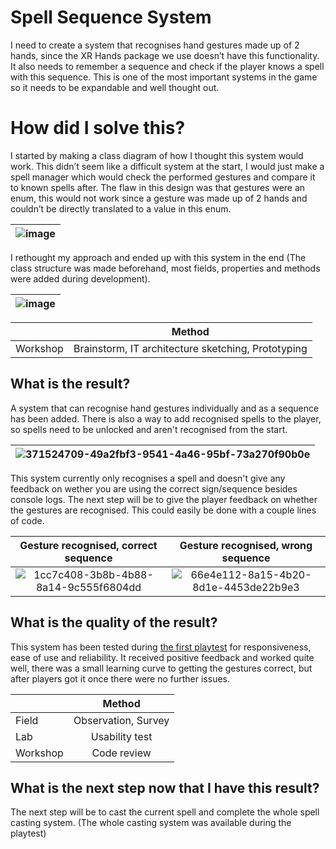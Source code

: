 # Spell Sequence System
I need to create a system that recognises hand gestures made up of 2 hands, since the XR Hands package we use doesn’t have this functionality. It also needs to remember a sequence and check if the player knows a spell with this sequence. This is one of the most important systems in the game so it needs to be expandable and well thought out.

# How did I solve this?
I started by making a class diagram of how I thought this system would work. This didn’t seem like a difficult system at the start, 
I would just make a spell manager which would check the performed gestures and compare it to known spells after. The flaw in this design 
was that gestures were an enum, this would not work since a gesture was made up of 2 hands and couldn’t be directly translated to a value in this enum. 

|![image](https://github.com/user-attachments/assets/ec0e7dc4-0178-4265-a539-d94e2a9944dd)|
|:-:|

I rethought my approach and ended up with this system in the end (The class structure was made beforehand, most fields, properties and methods were added during development).

|![image](https://github.com/user-attachments/assets/2cc54c92-10bb-4d25-b966-05baca42c887)|
|:-:|

|  |Method|
|:-|:----:|
|Workshop|Brainstorm, IT architecture sketching, Prototyping|

## What is the result?
A system that can recognise hand gestures individually and as a sequence has been added. There is also a way to add recognised spells to the player, so spells need to be unlocked and aren't recognised from the start.

|![371524709-49a2fbf3-9541-4a46-95bf-73a270f90b0e](https://github.com/user-attachments/assets/c785a10b-beec-4c46-b42f-5891aa49beb4)|
|:-:|

This system currently only recognises a spell and doesn't give any feedback on wether you are using the correct sign/sequence besides console logs. The next step will be to give the player feedback on whether the gestures are recognised. This could easily be done with a couple lines of code.

|Gesture recognised, correct sequence|Gesture recognised, wrong sequence|
|:----------------------------------:|:--------------------------------:|
|![1cc7c408-3b8b-4b88-8a14-9c555f6804dd](https://github.com/user-attachments/assets/b205bbb8-41a9-48e9-8f09-55f84034391c)|![66e4e112-8a15-4b20-8d1e-4453de22b9e3](https://github.com/user-attachments/assets/165d9f62-38e5-455f-9253-9c2fa05ffac1)|

## What is the quality of the result?
This system has been tested during [the first playtest](../2.%20Playtests/03.%20Test%20Report%20First%20Playtest.md) for responsiveness, ease of use and reliability. It received positive feedback and worked quite well, there was a small learning curve to getting the gestures correct, but after players got it once there were no further issues. 

|  |Method|
|:-|:----:|
|Field|Observation, Survey|
|Lab|Usability test|
|Workshop|Code review|

## What is the next step now that I have this result?
The next step will be to cast the current spell and complete the whole spell casting system. (The whole casting system was available during the playtest)


